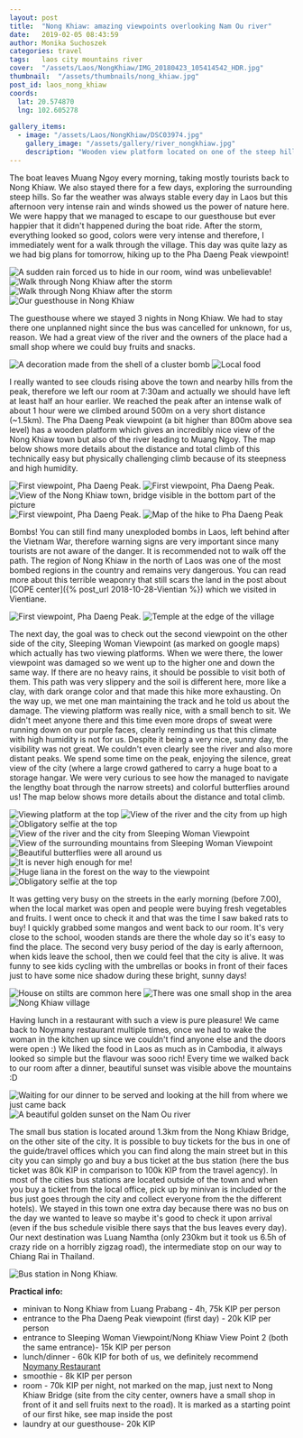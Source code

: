 ```yaml
---
layout: post
title:  "Nong Khiaw: amazing viewpoints overlooking Nam Ou river"
date:   2019-02-05 08:43:59
author: Monika Suchoszek
categories: travel
tags:	laos city mountains river
cover:  "/assets/Laos/NongKhiaw/IMG_20180423_105414542_HDR.jpg"
thumbnail:  "/assets/thumbnails/nong_khiaw.jpg"
post_id: laos_nong_khiaw
coords:
  lat: 20.574870
  lng: 102.605278
  
gallery_items:
  - image: "/assets/Laos/NongKhiaw/DSC03974.jpg"
    gallery_image: "/assets/gallery/river_nongkhiaw.jpg"
    description: "Wooden view platform located on one of the steep hills nearby the city Nong Khiaw, north of Laos."
---
```


The boat leaves Muang Ngoy every morning, taking mostly tourists back to Nong Khiaw. We also stayed there for a few days, exploring
the surrounding steep hills. So far the weather was always stable every day in Laos but this afternoon very intense rain and winds
showed us the power of nature here. We were happy that we managed to escape to our guesthouse but ever happier that it didn't happened 
during the boat ride. After the storm, everything looked so good, colors were very intense and therefore, I immediately went for a walk 
through the village. This day was quite lazy as we had big plans for tomorrow, hiking up to the Pha Daeng Peak viewpoint!

<img src="/assets/Laos/NongKhiaw/IMG_20180422.jpg" alt="A sudden rain forced us to hide in our room, wind was unbelievable!" />
<img src="/assets/Laos/NongKhiaw/DSC03905.jpg" alt="Walk through Nong Khiaw after the storm" />
<img src="/assets/Laos/NongKhiaw/DSC03906.jpg" alt="Walk through Nong Khiaw after the storm" />
<img src="/assets/Laos/NongKhiaw/DSC03909.jpg" alt="Our guesthouse in Nong Khiaw" />   
<p class="caption">The guesthouse where we stayed 3 nights in Nong Khiaw. We had to stay there one unplanned night since the bus was 
cancelled for unknown, for us, reason. We had a great view of the river and the owners of the place had a small shop where we could buy
fruits and snacks. </p>

<div class="row">
  <img src="/assets/Laos/NongKhiaw/DSC03901.jpg" class="column-50" alt="A decoration made from the shell of a cluster bomb" />
  <img src="/assets/Laos/NongKhiaw/IMG_20180423.jpg" class="column-50" alt="Local food" />
</div>

I really wanted to see clouds rising above the town and nearby hills from the peak, therefore we left our room at 7:30am and actually we
should have left at least half an hour earlier. We reached the peak after an intense walk of about 1 hour were we climbed around 500m on a very short distance
(~1.5km). The Pha Daeng Peak viewpoint (a bit higher than 800m above sea level) has a wooden platform which gives an incredibly nice view of the Nong Khiaw town
but also of the river leading to Muang Ngoy. The map below shows more details about the distance and total climb of this 
technically easy but physically challenging climb because of its steepness and high humidity. 

<img src="/assets/Laos/NongKhiaw/DSC03914.jpg" alt="First viewpoint, Pha Daeng Peak. " />
<img src="/assets/Laos/NongKhiaw/DSC03919.jpg" alt="First viewpoint, Pha Daeng Peak. " />
<img src="/assets/Laos/NongKhiaw/DSC03935.jpg" alt="View of the Nong Khiaw town, bridge visible in the bottom part of the picture" />
<img src="/assets/Laos/NongKhiaw/IMG_20180423_091225114_HDR.jpg" alt="First viewpoint, Pha Daeng Peak." />
<img src="/assets/Laos/NongKhiaw/Screenshot from 2020-04-05 18-30-52.png" alt="Map of the hike to Pha Daeng Peak" />

Bombs! You can still find many unexploded bombs in Laos, left behind after the Vietnam War, therefore warning signs are very important
since many tourists are not aware of the danger. It is recommended not to walk off the path. The region of Nong Khiaw in the north
of Laos was one of the most bombed regions in the country and remains very dangerous. You can read more about this terrible
weaponry that still scars the land in the post about [COPE center]({% post_url  2018-10-28-Vientian %}) which we visited in 
Vientiane.

<img src="/assets/Laos/NongKhiaw/IMG_20180423_105414542_HDR.jpg" alt="First viewpoint, Pha Daeng Peak. " />
<img src="/assets/Laos/NongKhiaw/IMG_20180423_105431405_HDR.jpg" alt="Temple at the edge of the village" />

The next day, the goal was to check out the second viewpoint on the other side of the city, Sleeping Woman Viewpoint (as marked on google maps)
which actually has two viewing platforms. When we were there, the lower viewpoint was damaged so we went up to the higher one and down
the same way. If there are no heavy rains, it should be possible to visit both of them.
This path was very slippery and the soil is different here, more like a clay, with dark orange color and that made this hike more exhausting.
On the way up, we met one man maintaining the track and he told us about the damage. The viewing platform was really nice, with a small bench to sit.
We didn't meet anyone there and this time even more drops of sweat were running down on our purple faces, clearly reminding us that this climate
with high humidity is not for us. Despite it being a very nice, sunny day, the visibility was not great. We couldn't even clearly see the river 
and also more distant peaks. We spend some time on the peak, enjoying the silence, great view of the city (where a large crowd gathered to 
carry a huge boat to a storage hangar. We were very curious to see how the managed to navigate the lengthy boat through the narrow streets) and colorful 
butterflies around us! The map below shows more details about the distance and total climb.

<img src="/assets/Laos/NongKhiaw/DSC03974.jpg" alt="Viewing platform at the top" />
<img src="/assets/Laos/NongKhiaw/DSC03998.jpg" alt="View of the river and the city from up high" />
<img src="/assets/Laos/NongKhiaw/GOPR8271.jpg" alt="Obligatory selfie at the top" />
<img src="/assets/Laos/NongKhiaw/DSC03997.jpg" alt="View of the river and the city from Sleeping Woman Viewpoint" />
<img src="/assets/Laos/NongKhiaw/DSC03976.jpg" alt="View of the surrounding mountains from Sleeping Woman Viewpoint" />
<img src="/assets/Laos/NongKhiaw/DSC03987.jpg" alt="Beautiful butterflies were all around us" />

<div class="row">
  <img src="/assets/Laos/NongKhiaw/IMG_20180424_100455236.jpg" class="column-50" alt="It is never high enough for me!" />
  <img src="/assets/Laos/NongKhiaw/DSC03953.jpg" class="column-50" alt="Huge liana in the forest on the way to the viewpoint" />
</div>
<img src="/assets/Laos/NongKhiaw/Screenshot from 2020-04-05 18-34-47.png" alt="Obligatory selfie at the top" />

It was getting very busy on the streets in the early morning (before 7.00), when the local market was open and people were buying fresh vegetables
and fruits. I went once to check it and that was the time I saw baked rats to buy! I quickly grabbed some mangos and went back to our room.
It's very close to the school, wooden stands are there the whole day so it's easy to find the place. The second very busy period of the day is early
afternoon, when kids leave the school, then we could feel that the city is alive. It was funny to see kids cycling with the umbrellas or books in front
of their faces just to have some nice shadow during these bright, sunny days!

<img src="/assets/Laos/NongKhiaw/DSC03964.jpg" alt="House on stilts are common here"/>
<img src="/assets/Laos/NongKhiaw/DSC03966.jpg" alt="There was one small shop in the area" />
<img src="/assets/Laos/NongKhiaw/DSC03967.jpg" alt="Nong Khiaw village" />

Having lunch in a restaurant with such a view is pure pleasure! We came back to Noymany restaurant multiple times, once we had to wake the woman
in the kitchen up since we couldn't find anyone else and the doors were open :) We liked the food in Laos as much as in Cambodia, it always looked so simple 
but the flavour was sooo rich! Every time we walked back to our room after a dinner, beautiful sunset was visible above the mountains :D

<img src="/assets/Laos/NongKhiaw/IMG_20180422_125148412.jpg" alt="Waiting for our dinner to be served and looking at the hill from where we just came back" />

<img src="/assets/Laos/NongKhiaw/IMG_20180422_172027521_HDR.jpg" alt="A beautiful golden sunset on the Nam Ou river" />

The small bus station is located around 1.3km from the Nong Khiaw Bridge, on the other site of the city. It is possible to buy tickets for the bus in one of the 
guide/travel offices which you can find along the main street but in this city you can simply go and buy a bus ticket at the bus station (here the bus ticket was 80k KIP in
comparison to 100k KIP from the travel agency). In most of the cities bus
stations are located outside of the town and when you buy a ticket from the local office, pick up by minivan is included or the bus just goes through the city and collect
everyone from the the different hotels). We stayed in this town one extra day because there was no bus on the day we wanted to leave so maybe it's good to check it upon
arrival (even if the bus schedule visible there says that the bus leaves every day). Our next destination was Luang Namtha (only 230km but it took us 6.5h of crazy ride
on a horribly zigzag road), the intermediate stop on our way to Chiang Rai in Thailand.
 
<img src="/assets/Laos/NongKhiaw/IMG_20180425_103219716.jpg" alt="Bus station in Nong Khiaw." />

__Practical info:__

  * minivan to Nong Khiaw from Luang Prabang - 4h, 75k KIP per person
  * entrance to the Pha Daeng Peak viewpoint (first day) - 20k KIP per person
  * entrance to Sleeping Woman Viewpoint/Nong Khiaw View Point 2 (both the same entrance)- 15k KIP per person
  * lunch/dinner - 60k KIP for both of us, we definitely recommend <a href="https://www.tripadvisor.com/Restaurant_Review-g1520128-d7294026-Reviews-Noymany-Nong_Khiaw_Luang_Prabang_Province.html">Noymany Restaurant</a>
  * smoothie - 8k KIP per person
  * room - 70k KIP per night, not marked on the map, just next to Nong Khiaw Bridge (site from the city center, owners have a small shop in front of it and sell fruits next to the road). It is marked
  as a starting point of our first hike, see map inside the post
  * laundry at our guesthouse- 20k KIP 
  
  
  
  

